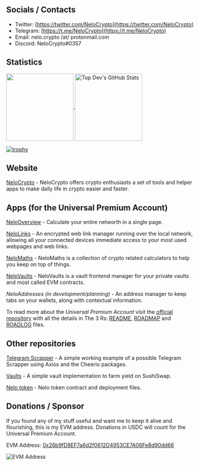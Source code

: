 ## Socials / Contacts

* Twitter: [https://twitter.com/NeloCrypto](https://twitter.com/NeloCrypto)
* Telegram: [https://t.me/NeloCrypto](https://t.me/NeloCrypto)
* Email: nelo.crypto /at/ protonmail.com
* Discord: NeloCrypto#0357

## Statistics

<p>
  <a href="https://github.com/nelo-crypto/nelo-crypto">
    <img align="center" src="https://github-readme-stats.vercel.app/api/top-langs/?layout=compact&username=nelo-crypto&hide=java,html,php&title_color=ffffff&text_color=c9cacc&icon_color=2bbc8a&bg_color=1d1f21" height="180px"/>
  </a>
  <a href="https://github.com/nelo-crypto/nelo-crypto">
    <img align="center" src="https://github-readme-stats.vercel.app/api?username=nelo-crypto&show_icons=true&line_height=27&count_private=true&title_color=ffffff&text_color=c9cacc&icon_color=2bbc8a&bg_color=1d1f21" alt="Top Dev's GitHub Stats" height="180px"/>
  </a>
 </p>
 <p>
  
  [![trophy](https://github-profile-trophy.vercel.app/?username=nelo-crypto&theme=onedark&row=1&&column=7)](https://github.com/ryo-ma/github-profile-trophy)
  
 </p>

## Website

[NeloCrypto](https://nelocrypto.com) - NeloCrypto offers crypto enthusiasts a set of tools and helper apps to make daily life in crypto easier and faster.

## Apps (for the Universal Premium Account)

[NeloOverview](https://overview.nelocrypto.com) - Calculate your entire networth in a single page.

[NeloLinks](https://links.nelocrypto.com) - An encrypted web link manager running over the local network, allowing all your connected devices immediate access to your most used webpages and web links.

[NeloMaths](https://maths.nelocrypto.com) - NeloMaths is a collection of crypto related calculators to help you keep on top of things.

[NeloVaults](https://vaults.nelocrypto.com) - NeloVaults is a vault frontend manager for your private vaults and most called EVM contracts.

*NeloAddresses (in development/planning)* - An address manager to keep tabs on your wallets, along with contextual information.

To read more about the _Universal Premium Account_ visit the [official repository](https://github.com/nelo-crypto/nelo-universal-premium-account) with all the details in The 3 Rs: [README](https://github.com/nelo-crypto/nelo-universal-premium-account/blob/main/README.md), [ROADMAP](https://github.com/nelo-crypto/nelo-universal-premium-account/blob/main/ROADMAP.md) and [ROADLOG](https://github.com/nelo-crypto/nelo-universal-premium-account/blob/main/ROADLOG.md) files.

## Other repositories

[Telegram Scrapper](https://github.com/nelo-crypto/telegram-scrapper) - A simple working example of a possible Telegram Scrapper using Axios and the Cheerio packages.

[Vaults](https://github.com/nelo-crypto/vaults) - A simple vault implementation to farm yield on SushiSwap.

[Nelo token](https://github.com/nelo-crypto/nelo-token) - Nelo token contract and deployment files.

## Donations / Sponsor

If you found any of my stuff useful and want me to keep it alive and flourishing, this is my EVM address. Donations in USDC will count for the Universal Premium Account.

EVM Address: [0x26b9fD8EF7a6d2f0612D4953CE7A06Fe8d90dd66](https://etherscan.io/address/0x26b9fD8EF7a6d2f0612D4953CE7A06Fe8d90dd66)

![EVM Address](https://github.com/nelo-crypto/nelo-crypto/blob/main/0x26b...dd66.png)

